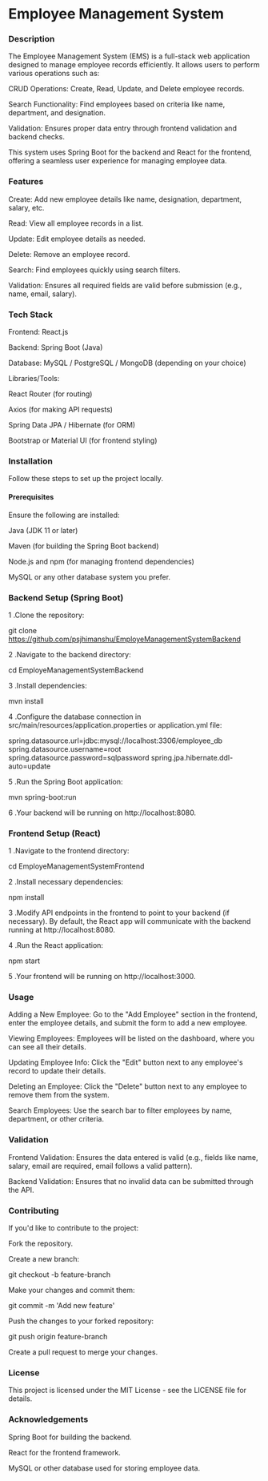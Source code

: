 <h1>Employee Management System</h1>
<h3>Description</h3>

The Employee Management System (EMS) is a full-stack web application designed to manage employee records efficiently. It allows users to perform various operations such as:

CRUD Operations: Create, Read, Update, and Delete employee records.

Search Functionality: Find employees based on criteria like name, department, and designation.

Validation: Ensures proper data entry through frontend validation and backend checks.

This system uses Spring Boot for the backend and React for the frontend, offering a seamless user experience for managing employee data.

<h3>Features</h3>

Create: Add new employee details like name, designation, department, salary, etc.

Read: View all employee records in a list.

Update: Edit employee details as needed.

Delete: Remove an employee record.

Search: Find employees quickly using search filters.

Validation: Ensures all required fields are valid before submission (e.g., name, email, salary).

<h3>Tech Stack</h3>

Frontend: React.js

Backend: Spring Boot (Java)

Database: MySQL / PostgreSQL / MongoDB (depending on your choice)

Libraries/Tools:

React Router (for routing)

Axios (for making API requests)

Spring Data JPA / Hibernate (for ORM)

Bootstrap or Material UI (for frontend styling)

<h3>Installation</h3>

Follow these steps to set up the project locally.

<h4>Prerequisites</h4>

Ensure the following are installed:

Java (JDK 11 or later)

Maven (for building the Spring Boot backend)

Node.js and npm (for managing frontend dependencies)

MySQL or any other database system you prefer.

<h3>Backend Setup (Spring Boot)</h3>

1 .Clone the repository:

git clone https://github.com/psjhimanshu/EmployeManagementSystemBackend


2 .Navigate to the backend directory:

cd EmployeManagementSystemBackend


3 .Install dependencies:

mvn install


4 .Configure the database connection in src/main/resources/application.properties or application.yml file:

spring.datasource.url=jdbc:mysql://localhost:3306/employee_db
spring.datasource.username=root
spring.datasource.password=sqlpassword
spring.jpa.hibernate.ddl-auto=update


5 .Run the Spring Boot application:

mvn spring-boot:run


6 .Your backend will be running on http://localhost:8080.

<h3>Frontend Setup (React)</h3>

1 .Navigate to the frontend directory:

cd EmployeManagementSystemFrontend


2 .Install necessary dependencies:

npm install


3 .Modify API endpoints in the frontend to point to your backend (if necessary). By default, the React app will communicate with the backend running at http://localhost:8080.

4 .Run the React application:

npm start


5 .Your frontend will be running on http://localhost:3000.

<h3>Usage</h3>

Adding a New Employee: Go to the "Add Employee" section in the frontend, enter the employee details, and submit the form to add a new employee.

Viewing Employees: Employees will be listed on the dashboard, where you can see all their details.

Updating Employee Info: Click the "Edit" button next to any employee's record to update their details.

Deleting an Employee: Click the "Delete" button next to any employee to remove them from the system.

Search Employees: Use the search bar to filter employees by name, department, or other criteria.

<h3>Validation</h3>

Frontend Validation: Ensures the data entered is valid (e.g., fields like name, salary, email are required, email follows a valid pattern).

Backend Validation: Ensures that no invalid data can be submitted through the API.

<h3>Contributing</h3>

If you'd like to contribute to the project:

Fork the repository.

Create a new branch:

git checkout -b feature-branch


Make your changes and commit them:

git commit -m 'Add new feature'


Push the changes to your forked repository:

git push origin feature-branch


Create a pull request to merge your changes.

<h3>License</h3>

This project is licensed under the MIT License - see the LICENSE
 file for details.

<h3>Acknowledgements</h3>

Spring Boot
 for building the backend.

React
 for the frontend framework.

MySQL
 or other database used for storing employee data.
